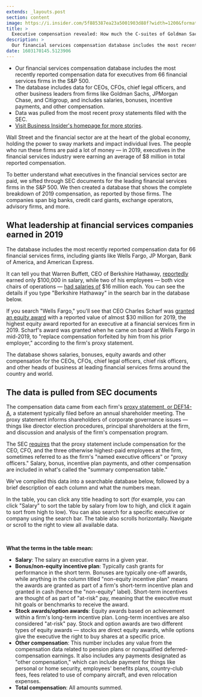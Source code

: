 ```yaml
--- 
extends: _layouts.post 
section: content 
image: https://i.insider.com/5f885387ea23a5001903d88f?width=1200&format=jpeg 
title: > 
  Executive compensation revealed: How much the C-suites of Goldman Sachs, JPMorgan Chase, Citigroup, and 63 other firms in the financial services industry earn 
description: > 
  Our financial services compensation database includes the most recently reported compensation data for executives from 66 financial services firms in the S&P 500.To better understand what executives in the financial services sector are paid, we sifted through SEC documents for the leading financial services firms in the S&P 500.What leadership at financial services companies earned in 2019The database includes the most recently reported compensation data for 66 financial services firms, including giants like Wells Fargo, JP Morgan, Bank of America, and American Express.The data is pulled from SEC documentsThe compensation data came from each firm's proxy statement, or DEF14-A, a statement typically filed before an annual shareholder meeting.Salary, bonus, incentive plan payments, and other compensation are included in what's called the "summary compensation table." 
date: 1603170145.5123906 
--- 
```

<div><ul class="summary-list">
<li>Our financial services compensation database includes the most recently reported compensation data for executives from 66 financial services firms in the S&amp;P 500.&#160;</li>
<li>The database includes data for CEOs, CFOs, chief legal officers, and other business leaders from firms like Goldman Sachs, JPMorgan Chase, and Citigroup, and includes salaries, bonuses, incentive payments, and other compensation.&#160;</li>
<li>Data was pulled from the most recent proxy statements filed with the SEC.</li>
<li><a href="https://www.businessinsider.com/?hprecirc-bullet">Visit Business Insider's homepage for more stories</a>.</li>
</ul>
<p id="gpt-post-clusterstock-mobile_in_post_ad-fluid-1" class="ad ad-wrapper fluid in-post only-mobile"></p>

<p id="gpt-post-clusterstock-desktop_in_post_ad-fluid-1" class="ad ad-wrapper fluid in-post only-desktop"></p>
<p>Wall Street and the financial sector are at the heart of the global economy, holding the power to sway markets and impact individual lives. The people who run these firms are paid a lot of money &#8212; in 2019, executives in the financial services industry were earning an average of $8 million in total reported compensation.&#160;</p><p>To better understand&#160;what executives in the financial services sector are paid, we sifted through SEC documents for the leading financial services firms in the S&amp;P 500. We then<strong>&#160;</strong>created a database that shows the complete breakdown of 2019 compensation, as reported by those firms. The companies span big banks, credit card giants, exchange operators, advisory firms, and more.</p><h2>What leadership at financial services companies earned in 2019</h2><p>The database includes the most recently reported compensation data for 66 financial services firms, including giants like Wells Fargo, JP Morgan, Bank of America, and American Express.</p><p>It can tell you that Warren Buffett, CEO of Berkshire Hathaway, <a href="https://www.bamsec.com/filing/119312520072952?cik=1067983">reportedly</a> earned only $100,000 in salary, while two of his employees &#8212; both vice chairs of operations &#8212;&#160;<a href="https://www.bamsec.com/filing/119312520072952?cik=1067983">had salaries of</a> $16 million each. You can see the details if you type "Berkshire Hathaway" in the search bar in the database below.</p><p>If you search "Wells Fargo," you'll see that CEO Charles Scharf was <a href="https://www.bamsec.com/filing/119312520074921?cik=72971">granted an equity award</a> with a reported value of almost $30 million for 2019, the highest equity award reported for an executive at a financial services firm in 2019. Scharf's award was granted when he came on board at Wells Fargo in mid-2019, to "replace compensation forfeited by him from his prior employer," according to the firm's proxy statement.&#160;</p><p>The database shows salaries, bonuses, equity awards and other compensation for the CEOs, CFOs, chief legal officers, chief risk officers, and other heads of business at leading financial services firms around the country and world.&#160;</p><h2>The data is pulled from SEC documents</h2><p>The compensation data came from each firm's <a href="https://www.investopedia.com/terms/s/sec-form-def-14a.asp#:~:text=SEC%20Form%20DEF%2014A%2C%20also,directors%20or%20other%20business%20decisions.">proxy statement, or DEF14-A</a>, a statement typically filed before an annual shareholder meeting. The proxy statement informs shareholders of corporate governance issues &#8212; things like director election procedures, principal shareholders at the firm, and discussion and analysis of the firm's compensation program.</p><p>The SEC <a href="https://www.sec.gov/fast-answers/answers-execomphtm.html">requires</a> that the proxy statement include compensation for the CEO, CFO, and the three otherwise highest-paid employees at the firm, sometimes referred to as the firm's "named executive officers" or "proxy officers." Salary, bonus, incentive plan payments, and other compensation are included in what's called the "summary compensation table."</p>
<p id="gpt-post-clusterstock-mobile_in_post_ad-fluid-2" class="ad ad-wrapper fluid in-post only-mobile"></p>

<p id="gpt-post-clusterstock-desktop_in_post_ad-fluid-2" class="ad ad-wrapper fluid in-post only-desktop"></p>
<p>We've compiled this data into a searchable database below,&#160;followed by a brief description of each column and what the numbers mean.</p><p>In the table, you can click any title heading to sort (for example, you can click "Salary" to sort the table by salary from low to high, and click it again to sort from high to low). You can also search for a specific executive or company using the search bar. The table also scrolls horizontally. Navigate or scroll to the right to view all available data.&#160;&#160;</p><p class="insider-raw-embed"></p><p>&#160;</p><p><strong>What the terms in the table mean:</strong></p><ul><li><strong>Salary</strong>: The salary an executive earns in a given year.&#160;</li><li><strong>Bonus/non-equity incentive plan</strong>: Typically cash grants for performance in the short term. Bonuses are typically one-off awards, while anything in the column titled "non-equity incentive plan"&#160;means the awards are granted as part of a firm's short-term incentive plan and granted in cash (hence the "non-equity" label). Short-term incentives are thought of as part of "at-risk" pay, meaning that the executive must hit goals or benchmarks to receive the award.</li><li><strong>Stock awards/option awards</strong>: Equity awards based on achievement within a firm's long-term incentive plan. Long-term incentives are also considered "at-risk" pay. Stock and option awards are two different types of equity awards &#8212; stocks are direct equity awards, while options give the executive the right to buy shares at a specific price.</li><li><strong>Other compensation</strong>: This number includes any value from the compensation data related to pension plans or nonqualified deferred-compensation earnings. It also includes any payments designated as "other compensation," which can include payment for things like personal or home security, employees' benefits plans, country-club fees, fees related to use of company aircraft, and even relocation expenses.&#160;</li><li><strong>Total compensation</strong>: All amounts summed.&#160;</li></ul>
                  </div>